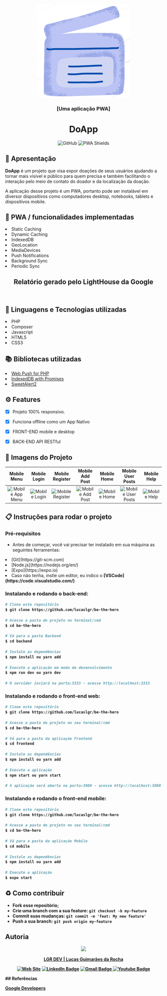 <div align="center">
    <img src="./frontend/public/src/images/logos/logo.png" alt="Projeto DoApp" />
    <h3>[Uma aplicação PWA]</h3>
    <h1> DoApp </h1>
</div>

<div align="center">

![GitHub](https://img.shields.io/badge/license-MIT-green)
![PWA Shields](https://www.pwa-shields.com/1.0.0/series/classic/white/gray.svg)
</div>

## :loudspeaker: Apresentação

**DoApp** é um projeto que visa expor doações de seus usuários ajudando a tornar mais visível e público para quem precisa e também facilitando o interação pelo meio de contato do doador e da localização da doação.

A aplicação desse projeto é um PWA, portanto pode ser instalável em diversor dispositivos como computadores desktop, notebooks, tablets e dispositivos mobile. 

## :rocket: PWA / funcionalidades implementadas

<li>Static Caching</li>
<li>Dynamic Caching</li>
<li>IndexedDB</li>
<li>GeoLocation</li>
<li>MediaDevices</li>
<li>Push Notifications</li>
<li>Background Sync</li>
<li>Periodic Sync</li>

<h2 align="center">Relatório gerado pelo LightHouse da Google</h2>

<p align="center">
<img title="" src="https://raw.githubusercontent.com/lucaslgr/project-doapp/master/screenshot/lighthouse-repot.png" alt="" width="521" data-align="center">
</p>

## :memo: Linguagens e Tecnologias utilizadas

<li>PHP</li>
<li>Composer</li>
<li>Javascript</li>
<li>HTML5</li>
<li>CSS3</li>

## :books: Bibliotecas utilizadas

<li><a href=https://github.com/web-push-libs/web-push-php">Web Push for PHP</a></li>
<li><a href="https://github.com/jakearchibald/idb">IndexedDB with Promises</a></li>
<li><a href="https://sweetalert2.github.io/">SweetAlert2</a></li>

## ⚙ Features

- [x] Projeto 100% responsivo.

- [x] Funciona offline como um App Nativo

- [x] FRONT-END mobile e desktop

- [x] BACK-END API RESTful

## :flower_playing_cards: Imagens do Projeto

Mobile Menu        |  Mobile Login | Mobile Register       |  Mobile Add Post |  Mobile Home | Mobile User Posts | Mobile Help 
:-------------------------:|:-------------------------:|:-------------------------:|:-------------------------:|:-------------------------:|:-------------------------:|:-------------------------:
<img src="https://raw.githubusercontent.com/lucaslgr/project-doapp/master/screenshot/mobile-menu.png" title="Mobile App Menu " width="100%"> |<img src="https://raw.githubusercontent.com/lucaslgr/project-doapp/master/screenshot/mobile-login.png" title="Mobile Login" width="100%">|<img src="https://raw.githubusercontent.com/lucaslgr/project-doapp/master/screenshot/mobile-register.png" title="Mobile Register" width="100%"> |<img src="https://raw.githubusercontent.com/lucaslgr/project-doapp/master/screenshot/mobile-addpost.png" title="Mobile Add Post" width="100%">|<img src="https://raw.githubusercontent.com/lucaslgr/project-doapp/master/screenshot/mobile-home.png" title="Mobile Home" width="100%">|<img src="https://raw.githubusercontent.com/lucaslgr/project-doapp/master/screenshot/mobile-user-posts.png" title="Mobile User Posts" width="100%">|<img src="https://raw.githubusercontent.com/lucaslgr/project-doapp/master/screenshot/mobile-help.png" title="Mobile Help" width="100%">


## :clipboard: Instruções para rodar o projeto

### Pré-requisitos

- Antes de começar, você vai precisar ter instalado em sua máquina as seguintes ferramentas:

<li>[Git](https://git-scm.com)</li>
<li>[Node.js](https://nodejs.org/en/)</li>
<li>[Expo](https://expo.io)</li>
<li>Caso não tenha, instle um editor, eu indico o <b>[VSCode](https://code.visualstudio.com/)</li>

### Instalando e rodando o back-end:

```bash
# Clone este repositório
$ git clone https://github.com/lucaslgr/be-the-hero

# Acesse a pasta do projeto no terminal/cmd
$ cd be-the-hero

# Vá para a pasta Backend
$ cd backend

# Instale as dependências
$ npm install ou yarn add

# Execute a aplicação em modo de desenvolvimento
$ npm run dev ou yarn dev

# O servidor inciará na porta:3333 - acesse http://localhost:3333 
```

### Instalando e rodando o front-end web:

```bash
# Clone este repositório
$ git clone https://github.com/lucaslgr/be-the-hero

# Acesse a pasta do projeto no seu terminal/cmd
$ cd be-the-hero

# Vá para a pasta da aplicação Frontend
$ cd frontend

# Instale as dependências
$ npm install ou yarn add

# Execute a aplicação
$ npm start ou yarn start

# A aplicação será aberta na porta:3000 - acesse http://localhost:3000
```

### Instalando e rodando o front-end mobile:

```bash
# Clone este repositório
$ git clone https://github.com/lucaslgr/be-the-hero

# Acesse a pasta do projeto no seu terminal/cmd
$ cd be-the-hero

# Vá para a pasta da aplicação Mobile
$ cd mobile

# Instale as dependências
$ npm install ou yarn add

# Execute a aplicação
$ expo start
```

## :recycle: Como contribuir

- Fork esse repositório;
- Crie uma branch com a sua feature: `git checkout -b my-feature`
- Commit suas mudanças: `git commit -m 'feat: My new feature'`
- Push a sua branch: `git push origin my-feature`

## Autoria

<a href="https://lgrdev.com">
    <div align="center">
    <img src="https://lgrdev.com/assets/img/logos/logo-size-default.png" width ="30%"> 
    <p>LGR DEV | Lucas Guimarães da Rocha</p>
    </div>
</a>
<div align="center">

[![Web Site](https://img.shields.io/badge/Web%20Site-lgrdev-132249)](https://lgrdev.com/)
[![LinkedIn Badge](https://img.shields.io/badge/-lucaslgr-blue?style=flat-square&logo=Linkedin&logoColor=white&link=https://https://www.linkedin.com/in/lucas-guimar%C3%A3es-rocha-a30282132/)](https://www.linkedin.com/in/lucas-guimar%C3%A3es-rocha-a30282132/)
[![Gmail Badge](https://img.shields.io/badge/-lucaslgr1206@gmail.com-c14438?style=flat-square&logo=Gmail&logoColor=white&link=mailto:lucaslgr1206@gmail.com)](mailto:lucaslgr1206@gmail.com)<a href="https://www.youtube.com/channel/UCyvw5MVEOueAyE2PqNXVkYw" rel="nofollow"> <img src="https://camo.githubusercontent.com/d7a86f96e82d948cf67f40dcfb983de0fd0aae71/68747470733a2f2f696d672e736869656c64732e696f2f62616467652f2d596f75747562652d4646303030303f7374796c653d666c61742d737175617265266c6162656c436f6c6f723d464630303030266c6f676f3d796f7574756265266c6f676f436f6c6f723d7768697465266c696e6b3d68747470733a2f2f7777772e796f75747562652e636f6d2f6368616e6e656c2f5543365a4e7a617653335f4f5447684f3552574b33355a67" alt="Youtube Badge" data-canonical-src="https://img.shields.io/badge/-Youtube-FF0000?style=flat-square&amp;labelColor=FF0000&amp;logo=youtube&amp;logoColor=white&amp;link=https://www.youtube.com/channel/UCyvw5MVEOueAyE2PqNXVkYw" style="max-width:100%;"></a>

</div>
## Referências

[Google Developers](https://developers.google.com/web/ilt/pwa)

